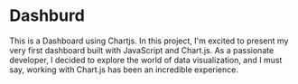 # Dashburd
This is a Dashboard using Chartjs.
In this project, I'm excited to present my very first dashboard built with JavaScript and Chart.js. 
As a passionate developer, I decided to explore the world of data visualization, and I must say, working with Chart.js has been an incredible experience.
